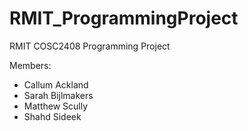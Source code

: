 # RMIT_ProgrammingProject
RMIT COSC2408 Programming Project

Members:
* Callum Ackland
* Sarah Bijlmakers
* Matthew Scully
* Shahd Sideek
